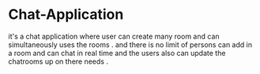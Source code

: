 # Chat-Application
it's a chat application where user can create many room and can simultaneously uses the rooms . and there is no limit of persons can add in a room and can chat in real time and the users also can update the chatrooms up on there needs . 
